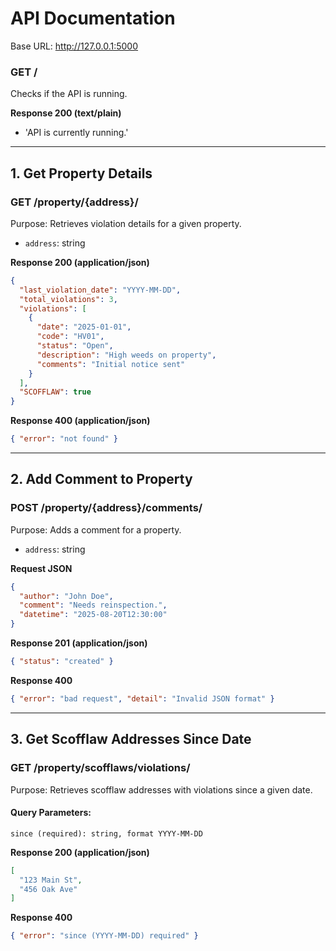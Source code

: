 # API Documentation

Base URL: http://127.0.0.1:5000

### **GET /**  
Checks if the API is running.

**Response 200 (text/plain)**  
- 'API is currently running.'

---

## 1. Get Property Details

### **GET /property/{address}/**  
Purpose: Retrieves violation details for a given property.  
- `address`: string

**Response 200 (application/json)**  
```json
{
  "last_violation_date": "YYYY-MM-DD",
  "total_violations": 3,
  "violations": [
    {
      "date": "2025-01-01",
      "code": "HV01",
      "status": "Open",
      "description": "High weeds on property",
      "comments": "Initial notice sent"
    }
  ],
  "SCOFFLAW": true
}
```

**Response 400 (application/json)**
```json
{ "error": "not found" }
```
--- 

## 2. Add Comment to Property
### **POST /property/{address}/comments/**
Purpose: Adds a comment for a property.
- `address`: string

**Request JSON**
```json
{
  "author": "John Doe",
  "comment": "Needs reinspection.",
  "datetime": "2025-08-20T12:30:00"
}
```
**Response 201 (application/json)**
```json
{ "status": "created" }
```

**Response 400**
```json
{ "error": "bad request", "detail": "Invalid JSON format" }
```
--- 

## 3. Get Scofflaw Addresses Since Date
### **GET /property/scofflaws/violations/**
Purpose: Retrieves scofflaw addresses with violations since a given date.

#### **Query Parameters:**
`since (required): string, format YYYY-MM-DD`

**Response 200 (application/json)**
```json
[
  "123 Main St",
  "456 Oak Ave"
]
```
**Response 400**
```json
{ "error": "since (YYYY-MM-DD) required" }
```
